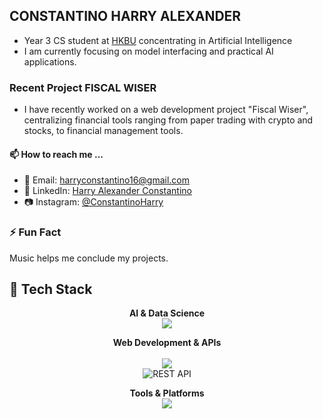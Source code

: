 ## CONSTANTINO HARRY ALEXANDER 

- Year 3 CS student at [HKBU](https://www.comp.hkbu.edu.hk/v1/) concentrating in Artificial Intelligence
- I am currently focusing on model interfacing and practical AI applications.

### Recent Project **FISCAL WISER**
 - I have recently worked on a web development project "Fiscal Wiser", centralizing financial tools ranging from paper trading with crypto and stocks, to financial management tools.
   
#### 📫 How to reach me ...
- 📧 Email: [harryconstantino16@gmail.com](harryconstantino16@gmail.com)
- 💼 LinkedIn: [Harry Alexander Constantino](https://www.linkedin.com/in/harry-alexander-constantino/)
- 📷 Instagram: [@ConstantinoHarry](https://www.instagram.com/constantinoharry/?next=%2F)

 ### ⚡ Fun Fact
 Music helps me conclude my projects. 

## 💫 Tech Stack

<div align="center">

**AI & Data Science**
<br>
<img src="https://skillicons.dev/icons?i=python,tensorflow,pytorch,jupyter" />
<br>

**Web Development & APIs**  
<br>
<img src="https://skillicons.dev/icons?i=react,html,css,nodejs,express,mongodb" />
<br>
![REST API](https://img.shields.io/badge/RESTful_API-FF6C37?style=for-the-badge&logo=json&logoColor=white)

**Tools & Platforms**
<br>
<img src="https://skillicons.dev/icons?i=vscode,pycharm,eclipse,idea,git" />

</div>
<!---
ConstantinoHarry/ConstantinoHarry is a ✨ special ✨ repository because its `README.md` (this file) appears on your GitHub profile.
You can click the Preview link to take a look at your changes.
--->
